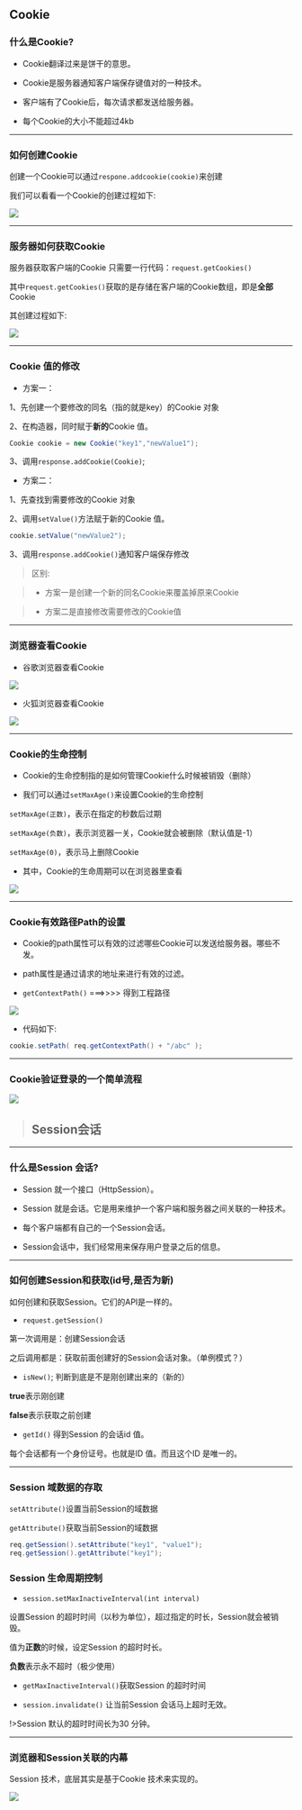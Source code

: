 

## Cookie

### 什么是Cookie?

- Cookie翻译过来是饼干的意思。
  
- Cookie是服务器通知客户端保存键值对的一种技术。
  
- 客户端有了Cookie后，每次请求都发送给服务器。
  
- 每个Cookie的大小不能超过4kb

---

### 如何创建Cookie
创建一个Cookie可以通过`respone.addcookie(cookie)`来创建

我们可以看看一个Cookie的创建过程如下:

![](ServerSide_imgs/13.jpg)

---

### 服务器如何获取Cookie

服务器获取客户端的Cookie 只需要一行代码：`request.getCookies()`

其中`request.getCookies()`获取的是存储在客户端的Cookie数组，即是**全部**Cookie

其创建过程如下:

![](ServerSide_imgs/14.jpg)

---

### Cookie 值的修改

- 方案一：

1、先创建一个要修改的同名（指的就是key）的Cookie 对象

2、在构造器，同时赋于**新的**Cookie 值。
```java
Cookie cookie = new Cookie("key1","newValue1");
```
3、调用`response.addCookie(Cookie)`;

- 方案二：

1、先查找到需要修改的Cookie 对象

2、调用`setValue()`方法赋于新的Cookie 值。
```java
cookie.setValue("newValue2");
```
3、调用`response.addCookie()`通知客户端保存修改

>区别: 

>- 方案一是创建一个新的同名Cookie来覆盖掉原来Cookie

>- 方案二是直接修改需要修改的Cookie值

---

### 浏览器查看Cookie

- 谷歌浏览器查看Cookie

![](ServerSide_imgs/15.jpg)

- 火狐浏览器查看Cookie

![](ServerSide_imgs/16.jpg)

---

### Cookie的生命控制

- Cookie的生命控制指的是如何管理Cookie什么时候被销毁（删除）

- 我们可以通过`setMaxAge()`来设置Cookie的生命控制


`setMaxAge(正数)`，表示在指定的秒数后过期

`setMaxAge(负数)`，表示浏览器一关，Cookie就会被删除（默认值是-1）

`setMaxAge(0)`，表示马上删除Cookie

- 其中，Cookie的生命周期可以在浏览器里查看

![](ServerSide_imgs/17.png)

---

### Cookie有效路径Path的设置

- Cookie的path属性可以有效的过滤哪些Cookie可以发送给服务器。哪些不发。
  
- path属性是通过请求的地址来进行有效的过滤。

- `getContextPath()` ===>>>> 得到工程路径

![](ServerSide_imgs/18.png)

- 代码如下:
```java
cookie.setPath( req.getContextPath() + "/abc" ); 
```



---

### Cookie验证登录的一个简单流程

![](ServerSide_imgs/19.jpg)

>## Session会话

---

### 什么是Session 会话?

- Session 就一个接口（HttpSession）。
  
- Session 就是会话。它是用来维护一个客户端和服务器之间关联的一种技术。
  
- 每个客户端都有自己的一个Session会话。
  
- Session会话中，我们经常用来保存用户登录之后的信息。

---

### 如何创建Session和获取(id号,是否为新)

如何创建和获取Session。它们的API是一样的。

- `request.getSession()`

第一次调用是：创建Session会话
  
之后调用都是：获取前面创建好的Session会话对象。（单例模式？）

- `isNew()`; 判断到底是不是刚创建出来的（新的）

**true**表示刚创建

**false**表示获取之前创建

- `getId()` 得到Session 的会话id 值。

每个会话都有一个身份证号。也就是ID 值。而且这个ID 是唯一的。

---

### Session 域数据的存取

`setAttribute()`设置当前Session的域数据

`getAttribute()`获取当前Session的域数据

```java
req.getSession().setAttribute("key1", "value1");
req.getSession().getAttribute("key1");
```

### Session 生命周期控制

- `session.setMaxInactiveInterval(int interval)`

设置Session 的超时时间（以秒为单位），超过指定的时长，Session就会被销毁。

值为**正数**的时候，设定Session 的超时时长。

**负数**表示永不超时（极少使用）

- `getMaxInactiveInterval()`获取Session 的超时时间
  
- `session.invalidate()` 让当前Session 会话马上超时无效。

!>Session 默认的超时时间长为30 分钟。

---

### 浏览器和Session关联的内幕

Session 技术，底层其实是基于Cookie 技术来实现的。

![](ServerSide_imgs/20.jpg)